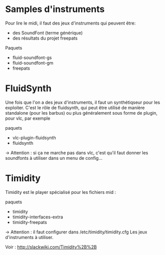 # Samples d'instruments 
Pour lire le midi, il faut des jeux d'instruments qui peuvent être:
* des SoundFont (terme générique)
* des résultats du projet freepats

Paquets
* fluid-soundfont-gs
* fluid-soundfont-gm
* freepats
# FluidSynth 
Une fois que l'on a des jeux d'instruments, il faut un synthétiqseur pour les exploiter. C'est le rôle de fluidsynth, qui peut être utilisé de manière standalone (pour les barbus) ou plus généralement sous forme de plugin, pour vlc, par exemple

paquets
* vlc-plugin-fluidsynth
* fluidsynth

→ Attention : si ça ne marche pas dans vlc, c'est qu'il faut donner les soundfonts à utiliser dans un menu de config...
# Timidity 
Timidity est le player spécialisé pour les fichiers mid :

paquets
* timidity
* timidity-interfaces-extra
* timidity-freepats

→ Attention : il faut configurer dans /etc/timidity/timidity.cfg 
Les jeux d'instruments à utiliser. 

Voir : http://slackwiki.com/Timidity%2B%2B

